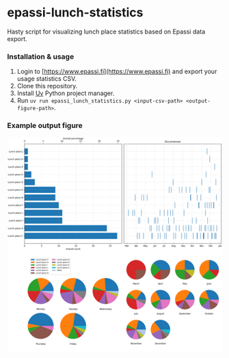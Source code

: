 # epassi-lunch-statistics

Hasty script for visualizing lunch place statistics based on Epassi data export.

### Installation & usage

1. Login to [https://www.epassi.fi](https://www.epassi.fi) and export your usage statistics CSV.
2. Clone this repository.
3. Install [Uv](https://docs.astral.sh/uv/) Python project manager.
4. Run `uv run epassi_lunch_statistics.py <input-csv-path> <output-figure-path>`.

### Example output figure

![sample_output.png](sample_output.png)